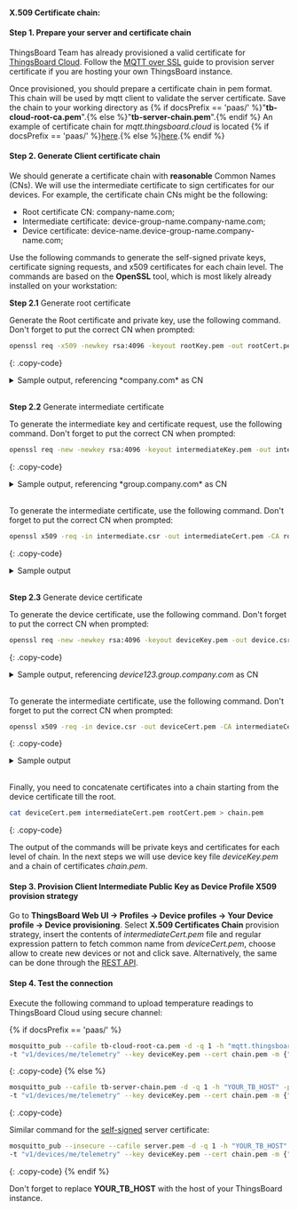 #### X.509 Certificate chain:

#### Step 1. Prepare your server and certificate chain

ThingsBoard Team has already provisioned a valid certificate for [ThingsBoard Cloud](https://thingsboard.cloud/signup).
Follow the [MQTT over SSL](/docs/{{docsPrefix}}user-guide/mqtt-over-ssl/) guide to provision server certificate if you are hosting your own ThingsBoard instance.

Once provisioned, you should prepare a certificate chain in pem format. This chain will be used by mqtt client to validate the server certificate.
Save the chain to your working directory as {% if docsPrefix == 'paas/' %}"**tb-cloud-root-ca.pem**".{% else %}"**tb-server-chain.pem**".{% endif %}
An example of certificate chain for *mqtt.thingsboard.cloud* is located 
{% if docsPrefix == 'paas/' %}[here](/docs/paas/user-guide/resources/mqtt-over-ssl/tb-cloud-root-ca.pem).{% else %}[here](/docs/paas/user-guide/resources/mqtt-over-ssl/tb-server-chain.pem).{% endif %}

#### Step 2. Generate Client certificate chain

We should generate a certificate chain with **reasonable** Common Names (CNs). We will use the intermediate certificate to sign certificates for our devices.
For example, the certificate chain CNs might be the following: 

 * Root certificate CN: company-name.com;
 * Intermediate certificate: device-group-name.company-name.com;
 * Device certificate: device-name.device-group-name.company-name.com;

Use the following commands to generate the self-signed private keys, certificate signing requests, and x509 certificates
for each chain level. The commands are based on the **OpenSSL** tool, which is most likely already installed on your workstation:

**Step 2.1** Generate root certificate 

Generate the Root certificate and private key, use the following command. Don't forget to put the correct CN when prompted:

```bash
openssl req -x509 -newkey rsa:4096 -keyout rootKey.pem -out rootCert.pem -sha256 -days 365 -nodes
```
{: .copy-code}

<details>
<summary>
Sample output, referencing *company.com* as CN
</summary>
{% highlight text %}
Generating a RSA private key
writing new private key to 'rootKey.pem'
-----
You are about to be asked to enter information that will be incorporated
into your certificate request.
What you are about to enter is what is called a Distinguished Name or a DN.
There are quite a few fields but you can leave some blank
For some fields there will be a default value,
If you enter '.', the field will be left blank.
-----
Country Name (2 letter code) [AU]:
State or Province Name (full name) [Some-State]:
Locality Name (eg, city) []:
Organization Name (eg, company) [Internet Widgits Pty Ltd]:
Organizational Unit Name (eg, section) []:
Common Name (e.g. server FQDN or YOUR name) []:company.com
Email Address []:
{% endhighlight %}
</details>
<br/>

**Step 2.2** Generate intermediate certificate 

To generate the intermediate key and certificate request, use the following command. Don't forget to put the correct CN when prompted:

```bash
openssl req -new -newkey rsa:4096 -keyout intermediateKey.pem -out intermediate.csr -sha256 -nodes
```
{: .copy-code}

<details>
<summary>
Sample output, referencing *group.company.com* as CN
</summary>
{% highlight text %}
Generating a RSA private key
writing new private key to 'intermediateKey.pem'
-----
You are about to be asked to enter information that will be incorporated
into your certificate request.
What you are about to enter is what is called a Distinguished Name or a DN.
There are quite a few fields but you can leave some blank
For some fields there will be a default value,
If you enter '.', the field will be left blank.
-----
Country Name (2 letter code) [AU]:
State or Province Name (full name) [Some-State]:
Locality Name (eg, city) []:
Organization Name (eg, company) [Internet Widgits Pty Ltd]:
Organizational Unit Name (eg, section) []:
Common Name (e.g. server FQDN or YOUR name) []:group.company.com
Email Address []:

Please enter the following 'extra' attributes
to be sent with your certificate request
A challenge password []:
An optional company name []:
{% endhighlight %}
</details>
<br/>

To generate the intermediate certificate, use the following command. Don't forget to put the correct CN when prompted:

```bash
openssl x509 -req -in intermediate.csr -out intermediateCert.pem -CA rootCert.pem -CAkey rootKey.pem -days 365 -sha256 -CAcreateserial
```
{: .copy-code}

<details>
<summary>
Sample output
</summary>
{% highlight text %}
Signature ok
subject=C = AU, ST = Some-State, O = Internet Widgits Pty Ltd, CN = group.company.com
Getting CA Private Key
{% endhighlight %}
</details>
<br/>


**Step 2.3** Generate device certificate 

To generate the device certificate, use the following command. Don't forget to put the correct CN when prompted:

```bash
openssl req -new -newkey rsa:4096 -keyout deviceKey.pem -out device.csr -sha256 -nodes
```
{: .copy-code}

<details>
<summary>
Sample output, referencing <i>device123.group.company.com</i> as CN
</summary>
{% highlight text %}
Generating a RSA private key
writing new private key to 'deviceKey.pem'
-----
You are about to be asked to enter information that will be incorporated
into your certificate request.
What you are about to enter is what is called a Distinguished Name or a DN.
There are quite a few fields but you can leave some blank
For some fields there will be a default value,
If you enter '.', the field will be left blank.
-----
Country Name (2 letter code) [AU]:
State or Province Name (full name) [Some-State]:
Locality Name (eg, city) []:
Organization Name (eg, company) [Internet Widgits Pty Ltd]:device.group.company.com
Organizational Unit Name (eg, section) []:
Common Name (e.g. server FQDN or YOUR name) []:
Email Address []:

Please enter the following 'extra' attributes
to be sent with your certificate request
A challenge password []:
An optional company name []:
{% endhighlight %}
</details>
<br/>

To generate the intermediate certificate, use the following command. Don't forget to put the correct CN when prompted:

```bash
openssl x509 -req -in device.csr -out deviceCert.pem -CA intermediateCert.pem -CAkey intermediateKey.pem -days 365 -sha256 -CAcreateserial
```
{: .copy-code}

<details>
<summary>
Sample output
</summary>
{% highlight text %}
Signature ok
subject=C = AU, ST = Some-State, O = Internet Widgits Pty Ltd, CN = device.group.company.com
Getting CA Private Key
{% endhighlight %}
</details>
<br/>


Finally, you need to concatenate certificates into a chain starting from the device certificate till the root.

```bash
cat deviceCert.pem intermediateCert.pem rootCert.pem > chain.pem
```
{: .copy-code}

The output of the commands will be private keys and certificates for each level of chain. In the next steps
we will use device key file *deviceKey.pem* and a chain of certificates *chain.pem*.

#### Step 3. Provision Client Intermediate Public Key as Device Profile X509 provision strategy

Go to **ThingsBoard Web UI -> Profiles -> Device profiles -> Your Device profile -> Device provisioning**.
Select **X.509 Certificates Chain** provision strategy, insert the contents of *intermediateCert.pem* file
and regular expression pattern to fetch common name from *deviceCert.pem*, choose allow to create new devices or not and click save.
Alternatively, the same can be done through the [REST API](/docs/{{docsPrefix}}reference/rest-api/).

#### Step 4. Test the connection

Execute the following command to upload temperature readings to ThingsBoard Cloud using secure channel:

{% if docsPrefix == 'paas/' %}
```bash
mosquitto_pub --cafile tb-cloud-root-ca.pem -d -q 1 -h "mqtt.thingsboard.cloud" -p "8883" \
-t "v1/devices/me/telemetry" --key deviceKey.pem --cert chain.pem -m {"temperature":25}
```
{: .copy-code}
{% else %}
```bash
mosquitto_pub --cafile tb-server-chain.pem -d -q 1 -h "YOUR_TB_HOST" -p "8883" \
-t "v1/devices/me/telemetry" --key deviceKey.pem --cert chain.pem -m {"temperature":25}
```
{: .copy-code}

Similar command for the [self-signed](/docs/{{docsPrefix}}user-guide/mqtt-over-ssl/#self-signed-certificates-generation) server certificate:

```bash
mosquitto_pub --insecure --cafile server.pem -d -q 1 -h "YOUR_TB_HOST" -p "8883" \
-t "v1/devices/me/telemetry" --key deviceKey.pem --cert chain.pem -m {"temperature":25}
```
{: .copy-code}
{% endif %}

 

Don't forget to replace **YOUR_TB_HOST** with the host of your ThingsBoard instance.
